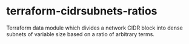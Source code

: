 # terraform-cidrsubnets-ratios
Terraform data module which divides a network CIDR block into dense subnets of variable size based on a ratio of arbitrary terms.
